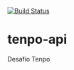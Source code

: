 [![Build Status](https://travis-ci.com/macetosella/tenpo-api.svg?branch=master)](https://travis-ci.com/macetosella/tenpo-api)
# tenpo-api
Desafio Tenpo
